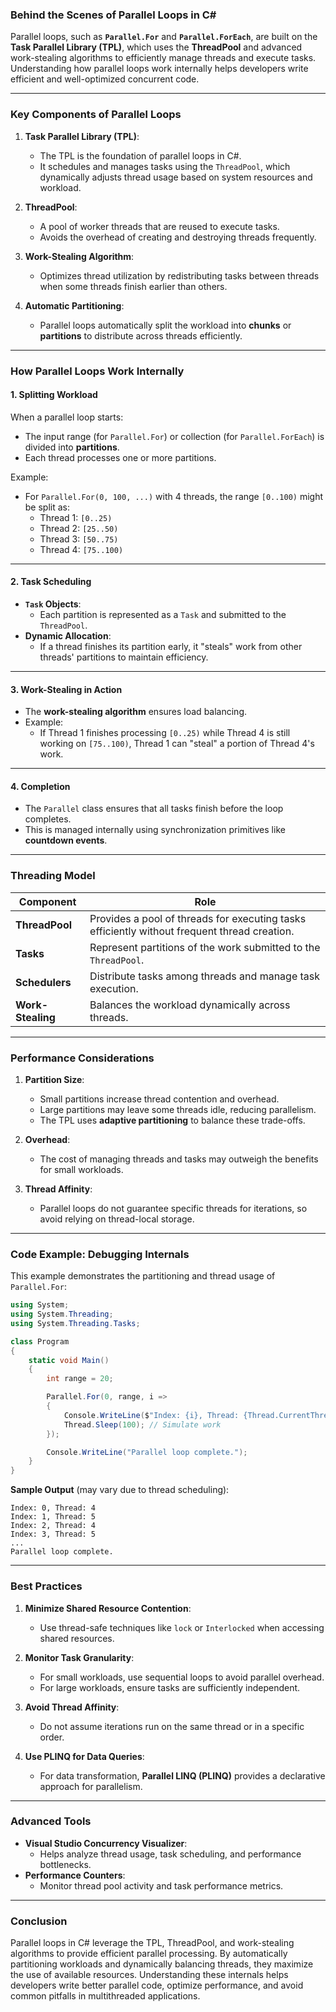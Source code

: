 ### **Behind the Scenes of Parallel Loops in C#**

Parallel loops, such as **`Parallel.For`** and **`Parallel.ForEach`**, are built on the **Task Parallel Library (TPL)**, which uses the **ThreadPool** and advanced work-stealing algorithms to efficiently manage threads and execute tasks. Understanding how parallel loops work internally helps developers write efficient and well-optimized concurrent code.

---

### **Key Components of Parallel Loops**

1. **Task Parallel Library (TPL)**:
   - The TPL is the foundation of parallel loops in C#.
   - It schedules and manages tasks using the `ThreadPool`, which dynamically adjusts thread usage based on system resources and workload.

2. **ThreadPool**:
   - A pool of worker threads that are reused to execute tasks.
   - Avoids the overhead of creating and destroying threads frequently.

3. **Work-Stealing Algorithm**:
   - Optimizes thread utilization by redistributing tasks between threads when some threads finish earlier than others.

4. **Automatic Partitioning**:
   - Parallel loops automatically split the workload into **chunks** or **partitions** to distribute across threads efficiently.

---

### **How Parallel Loops Work Internally**

#### **1. Splitting Workload**

When a parallel loop starts:
- The input range (for `Parallel.For`) or collection (for `Parallel.ForEach`) is divided into **partitions**.
- Each thread processes one or more partitions.

Example:
- For `Parallel.For(0, 100, ...)` with 4 threads, the range `[0..100)` might be split as:
  - Thread 1: `[0..25)`
  - Thread 2: `[25..50)`
  - Thread 3: `[50..75)`
  - Thread 4: `[75..100)`

---

#### **2. Task Scheduling**

- **`Task` Objects**:
  - Each partition is represented as a `Task` and submitted to the `ThreadPool`.
- **Dynamic Allocation**:
  - If a thread finishes its partition early, it "steals" work from other threads' partitions to maintain efficiency.

---

#### **3. Work-Stealing in Action**

- The **work-stealing algorithm** ensures load balancing.
- Example:
  - If Thread 1 finishes processing `[0..25)` while Thread 4 is still working on `[75..100)`, Thread 1 can "steal" a portion of Thread 4's work.

---

#### **4. Completion**

- The `Parallel` class ensures that all tasks finish before the loop completes.
- This is managed internally using synchronization primitives like **countdown events**.

---

### **Threading Model**

| **Component**     | **Role**                                                                                  |
|-------------------|------------------------------------------------------------------------------------------|
| **ThreadPool**    | Provides a pool of threads for executing tasks efficiently without frequent thread creation. |
| **Tasks**         | Represent partitions of the work submitted to the `ThreadPool`.                          |
| **Schedulers**    | Distribute tasks among threads and manage task execution.                                |
| **Work-Stealing** | Balances the workload dynamically across threads.                                        |

---

### **Performance Considerations**

1. **Partition Size**:
   - Small partitions increase thread contention and overhead.
   - Large partitions may leave some threads idle, reducing parallelism.
   - The TPL uses **adaptive partitioning** to balance these trade-offs.

2. **Overhead**:
   - The cost of managing threads and tasks may outweigh the benefits for small workloads.

3. **Thread Affinity**:
   - Parallel loops do not guarantee specific threads for iterations, so avoid relying on thread-local storage.

---

### **Code Example: Debugging Internals**

This example demonstrates the partitioning and thread usage of `Parallel.For`:

```csharp
using System;
using System.Threading;
using System.Threading.Tasks;

class Program
{
    static void Main()
    {
        int range = 20;

        Parallel.For(0, range, i =>
        {
            Console.WriteLine($"Index: {i}, Thread: {Thread.CurrentThread.ManagedThreadId}");
            Thread.Sleep(100); // Simulate work
        });

        Console.WriteLine("Parallel loop complete.");
    }
}
```

**Sample Output** (may vary due to thread scheduling):
```
Index: 0, Thread: 4
Index: 1, Thread: 5
Index: 2, Thread: 4
Index: 3, Thread: 5
...
Parallel loop complete.
```

---

### **Best Practices**

1. **Minimize Shared Resource Contention**:
   - Use thread-safe techniques like `lock` or `Interlocked` when accessing shared resources.

2. **Monitor Task Granularity**:
   - For small workloads, use sequential loops to avoid parallel overhead.
   - For large workloads, ensure tasks are sufficiently independent.

3. **Avoid Thread Affinity**:
   - Do not assume iterations run on the same thread or in a specific order.

4. **Use PLINQ for Data Queries**:
   - For data transformation, **Parallel LINQ (PLINQ)** provides a declarative approach for parallelism.

---

### **Advanced Tools**

- **Visual Studio Concurrency Visualizer**:
  - Helps analyze thread usage, task scheduling, and performance bottlenecks.
- **Performance Counters**:
  - Monitor thread pool activity and task performance metrics.

---

### **Conclusion**

Parallel loops in C# leverage the TPL, ThreadPool, and work-stealing algorithms to provide efficient parallel processing. By automatically partitioning workloads and dynamically balancing threads, they maximize the use of available resources. Understanding these internals helps developers write better parallel code, optimize performance, and avoid common pitfalls in multithreaded applications.
